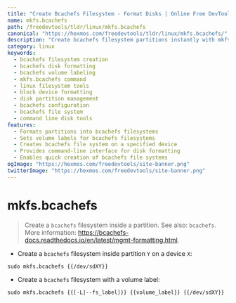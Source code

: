 ```yaml
---
title: "Create Bcachefs Filesystem - Format Disks | Online Free DevTools by Hexmos"
name: mkfs.bcachefs
path: /freedevtools/tldr/linux/mkfs.bcachefs
canonical: "https://hexmos.com/freedevtools/tldr/linux/mkfs.bcachefs/"
description: "Create bcachefs filesystem partitions instantly with mkfs.bcachefs. Format disks and define volume labels using the command line. Free online tool, no registration required."
category: linux
keywords:
  - bcachefs filesystem creation
  - bcachefs disk formatting
  - bcachefs volume labeling
  - mkfs.bcachefs command
  - linux filesystem tools
  - block device formatting
  - disk partition management
  - bcachefs configuration
  - bcachefs file system
  - command line disk tools
features:
  - Formats partitions into bcachefs filesystems
  - Sets volume labels for bcachefs filesystems
  - Creates bcachefs file system on a specified device
  - Provides command-line interface for disk formatting
  - Enables quick creation of bcachefs file systems
ogImage: "https://hexmos.com/freedevtools/site-banner.png"
twitterImage: "https://hexmos.com/freedevtools/site-banner.png"
---
```


# mkfs.bcachefs

> Create a `bcachefs` filesystem inside a partition.
> See also: `bcachefs`.
> More information: <https://bcachefs-docs.readthedocs.io/en/latest/mgmt-formatting.html>.

- Create a `bcachefs` filesystem inside partition `Y` on a device `X`:

`sudo mkfs.bcachefs {{/dev/sdXY}}`

- Create a `bcachefs` filesystem with a volume label:

`sudo mkfs.bcachefs {{[-L|--fs_label]}} {{volume_label}} {{/dev/sdXY}}`

